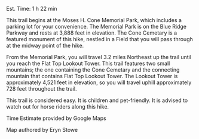 
Est. Time: 1 h 22 min

This trail begins at the Moses H. Cone Memorial Park, which includes a parking lot for your convenience. The Memorial Park is on the Blue Ridge Parkway and rests at 3,888 feet in elevation. The Cone Cemetary is a featured monument of this hike, nestled in a Field that you will pass through at the midway point of the hike.

From the Memorial Park, you will travel 3.2 miles Northeast up the trail until you reach the Flat Top Lookout Tower. This trail features two small mountains; the one containing the Cone Cemetary and the connecting mountain that contains Flat Top Lookout Tower. The Lookout Tower is approximately 4,521 feet in elevation, so you will travel uphill approximately 728 feet throughout the trail.

This trail is considered easy. It is children and pet-friendly. It is advised to watch out for horse riders along this hike.

Time Estimate provided by Google Maps

Map authored by Eryn Stowe

